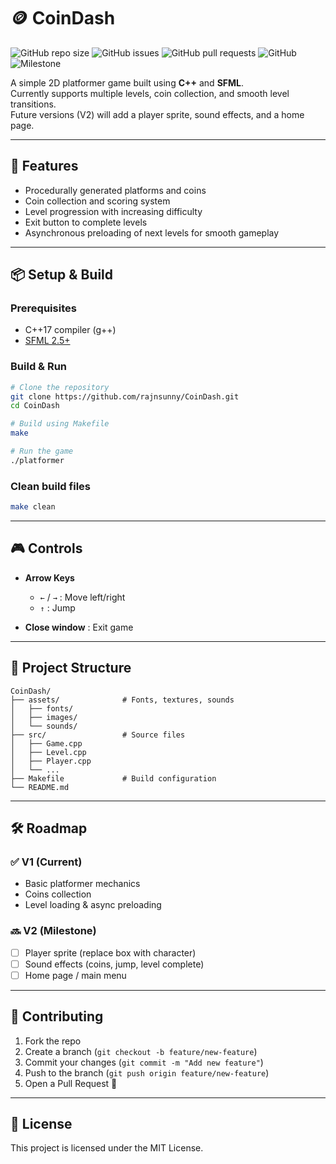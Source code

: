 # 🪙 CoinDash
![GitHub repo size](https://img.shields.io/github/repo-size/<rajnsunny>/CoinDash)
![GitHub issues](https://img.shields.io/github/issues/<rajnsunny>/CoinDash)
![GitHub pull requests](https://img.shields.io/github/issues-pr/<rajnsunny>/CoinDash)
![GitHub](https://img.shields.io/github/license/<rajnsunny>/CoinDash)
![Milestone](https://img.shields.io/badge/milestone-V2-blue)

A simple 2D platformer game built using **C++** and **SFML**.  
Currently supports multiple levels, coin collection, and smooth level transitions.  
Future versions (V2) will add a player sprite, sound effects, and a home page.

---

## 🚀 Features
- Procedurally generated platforms and coins
- Coin collection and scoring system
- Level progression with increasing difficulty
- Exit button to complete levels
- Asynchronous preloading of next levels for smooth gameplay

---

## 📦 Setup & Build

### Prerequisites
- C++17 compiler (g++)
- [SFML 2.5+](https://www.sfml-dev.org/download.php)

### Build & Run
```bash
# Clone the repository
git clone https://github.com/rajnsunny/CoinDash.git
cd CoinDash

# Build using Makefile
make

# Run the game
./platformer
````

### Clean build files

```bash
make clean
```

---

## 🎮 Controls

* **Arrow Keys**

  * `←` / `→` : Move left/right
  * `↑` : Jump
* **Close window** : Exit game

---

## 📂 Project Structure

```
CoinDash/
├── assets/              # Fonts, textures, sounds
│   ├── fonts/
│   ├── images/
│   └── sounds/
├── src/                 # Source files
│   ├── Game.cpp
│   ├── Level.cpp
│   ├── Player.cpp
│   └── ...
├── Makefile             # Build configuration
└── README.md
```

---

## 🛠️ Roadmap

### ✅ V1 (Current)

* Basic platformer mechanics
* Coins collection
* Level loading & async preloading

### 🔜 V2 (Milestone)

* [ ] Player sprite (replace box with character)
* [ ] Sound effects (coins, jump, level complete)
* [ ] Home page / main menu

---

## 🤝 Contributing

1. Fork the repo
2. Create a branch (`git checkout -b feature/new-feature`)
3. Commit your changes (`git commit -m "Add new feature"`)
4. Push to the branch (`git push origin feature/new-feature`)
5. Open a Pull Request 🚀

---

## 📜 License

This project is licensed under the MIT License.

